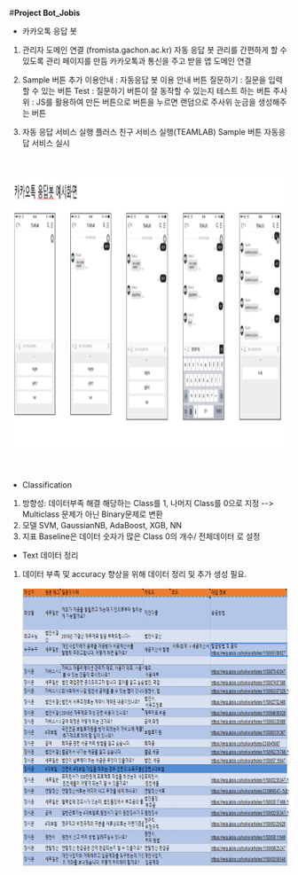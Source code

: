 #**Project Bot_Jobis**
- 카카오톡 응답 봇
1. 관리자 도메인 연결 (fromista.gachon.ac.kr)
    자동 응답 봇 관리를 간편하게 할 수 있도록 관리 페이지를 만듬
    카카오톡과 통신을 주고 받을 앱 도메인 연결

2. Sample 버튼 추가
    이용안내 : 자동응답 봇 이용 안내 버튼
    질문하기 : 질문을 입력할 수 있는 버튼
    Test : 질문하기 버튼이 잘 동작할 수 있는지 테스트 하는 버튼
    주사위 : JS를 활용하여 만든 버튼으로 버튼을 누르면 랜덤으로  주사위 눈금을 생성해주는 버튼
3. 자동 응답 서비스 실행
    플러스 친구 서비스 실행(TEAMLAB)
    Sample 버튼 자동응답 서비스 실시

   <br></br>
   <img src="kakaotalk.PNG" width= "800" height= "500"/></br>
   <br></br>
- Classification
1. 방향성: 데이터부족 해결
  해당하는 Class를 1, 나머지 Class를 0으로 지정 --> Multiclass 문제가 아닌 Binary문제로 변환
2. 모델
  SVM, GaussianNB, AdaBoost, XGB, NN
3. 지표
  Baseline은 데이터 숫자가 많은 Class 0의 개수/ 전체데이터 로 설정

- Text 데이터 정리
1.  데이터 부족 및 accuracy 향상을 위해 데이터 정리 및 추가 생성 필요.
    <br></br>
    <img src="data_example.PNG" width="800" height="500"/>
    <br></br>

